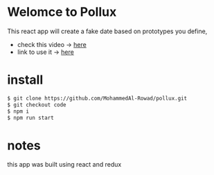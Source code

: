 # Welomce to Pollux

This react app will create a fake date based on prototypes you define,

- check this video -> [here]()
- link to use it -> [here]()

# install

```bash
$ git clone https://github.com/MohammedAl-Rowad/pollux.git
$ git checkout code
$ npm i
$ npm run start
```

# notes

this app was built using react and redux
